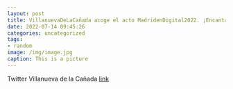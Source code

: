 ```yaml
---
layout: post
title: VillanuevaDeLaCañada acoge el acto MadridenDigital2022. ¡Encantados de tener en nuestro municipio a @BHerranz, directora gener...
date: 2022-07-14 09:45:26
categories: uncategorized
tags:
- random
image: /img/image.jpg
caption: This is a picture
---
```

Twitter Villanueva de la Cañada [link](https://twitter.com/AytoVDLCanada/status/1547230878736195586)
